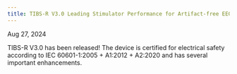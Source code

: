 ```yaml
---
title: TIBS-R V3.0 Leading Stimulator Performance for Artifact-free EEG and Closed-Loop Protocols
---
```


Aug 27, 2024

TIBS-R V3.0 has been released! The device is certified for electrical safety according to IEC 60601-1:2005 + A1:2012 + A2:2020 and has several important enhancements.
